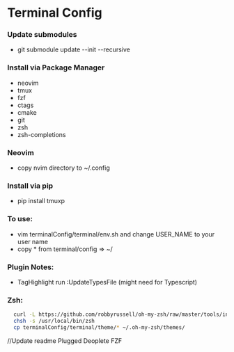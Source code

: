 # Terminal Config

### Update submodules
  * git submodule update --init --recursive 

### Install via Package Manager
  * neovim
  * tmux
  * fzf
  * ctags
  * cmake
  * git
  * zsh
  * zsh-completions

### Neovim
  * copy nvim directory to ~/.config

### Install via pip
  * pip install tmuxp

### To use:
  * vim terminalConfig/terminal/env.sh and change USER_NAME to your user name
  * copy * from terminal/config => ~/

### Plugin Notes:  
  * TagHighlight run :UpdateTypesFile (might need for Typescript)

### Zsh:
```bash
  curl -L https://github.com/robbyrussell/oh-my-zsh/raw/master/tools/install.sh | sh
  chsh -s /usr/local/bin/zsh
  cp terminalConfig/terminal/theme/* ~/.oh-my-zsh/themes/
```

//Update readme
Plugged
Deoplete
FZF
